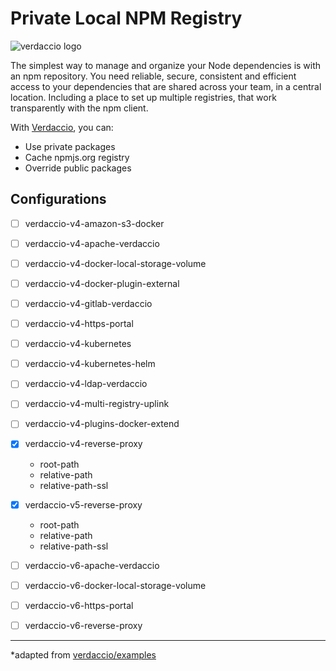 # Private Local NPM Registry

![verdaccio logo](https://cdn.verdaccio.dev/readme/verdaccio@2x.png)

The simplest way to manage and organize your Node dependencies is with an npm repository. You need reliable, secure, consistent and efficient access to your dependencies that are shared across your team, in a central location. Including a place to set up multiple registries, that work transparently with the npm client.

With [Verdaccio](https://verdaccio.org/), you can:

- Use private packages
- Cache npmjs.org registry
- Override public packages

## Configurations

- [ ] verdaccio-v4-amazon-s3-docker
- [ ] verdaccio-v4-apache-verdaccio
- [ ] verdaccio-v4-docker-local-storage-volume
- [ ] verdaccio-v4-docker-plugin-external
- [ ] verdaccio-v4-gitlab-verdaccio
- [ ] verdaccio-v4-https-portal
- [ ] verdaccio-v4-kubernetes
- [ ] verdaccio-v4-kubernetes-helm
- [ ] verdaccio-v4-ldap-verdaccio
- [ ] verdaccio-v4-multi-registry-uplink
- [ ] verdaccio-v4-plugins-docker-extend

- [x] verdaccio-v4-reverse-proxy
  - root-path
  - relative-path
  - relative-path-ssl

- [x] verdaccio-v5-reverse-proxy
  - root-path
  - relative-path
  - relative-path-ssl

- [ ] verdaccio-v6-apache-verdaccio
- [ ] verdaccio-v6-docker-local-storage-volume
- [ ] verdaccio-v6-https-portal
- [ ] verdaccio-v6-reverse-proxy

---

*adapted from [verdaccio/examples](https://github.com/verdaccio/verdaccio/tree/master/docker-examples)
